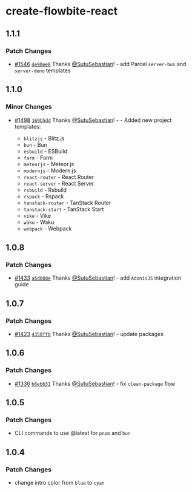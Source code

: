# create-flowbite-react

## 1.1.1

### Patch Changes

- [#1546](https://github.com/themesberg/flowbite-react/pull/1546) [`4e90ee8`](https://github.com/themesberg/flowbite-react/commit/4e90ee8ac2f02070bdd678ea502b3593417bb4e6) Thanks [@SutuSebastian](https://github.com/SutuSebastian)! - add Parcel `server-bun` and `server-deno` templates

## 1.1.0

### Minor Changes

- [#1498](https://github.com/themesberg/flowbite-react/pull/1498) [`169b5dd`](https://github.com/themesberg/flowbite-react/commit/169b5dd9ecae6878a411d4ec90d253265a5bba86) Thanks [@SutuSebastian](https://github.com/SutuSebastian)! - - Added new project templates:

  - `blitzjs` - Blitz.js
  - `bun` - Bun
  - `esbuild` - ESBuild
  - `farm` - Farm
  - `meteorjs` - Meteor.js
  - `modernjs` - Modern.js
  - `react-router` - React Router
  - `react-server` - React Server
  - `rsbuild` - Rsbuild
  - `rspack` - Rspack
  - `tanstack-router` - TanStack Router
  - `tanstack-start` - TanStack Start
  - `vike` - Vike
  - `waku` - Waku
  - `webpack` - Webpack

## 1.0.8

### Patch Changes

- [#1433](https://github.com/themesberg/flowbite-react/pull/1433) [`a5d008e`](https://github.com/themesberg/flowbite-react/commit/a5d008eb62e216e7139ff26fc67a323bb6e54b32) Thanks [@SutuSebastian](https://github.com/SutuSebastian)! - add `AdonisJS` integration guide

## 1.0.7

### Patch Changes

- [#1423](https://github.com/themesberg/flowbite-react/pull/1423) [`4350ffb`](https://github.com/themesberg/flowbite-react/commit/4350ffb524cdecd23162c84b4222204bf8910b2c) Thanks [@SutuSebastian](https://github.com/SutuSebastian)! - update packages

## 1.0.6

### Patch Changes

- [#1336](https://github.com/themesberg/flowbite-react/pull/1336) [`b6ebb31`](https://github.com/themesberg/flowbite-react/commit/b6ebb312570630176bcc5adfed9b0d8598f93654) Thanks [@SutuSebastian](https://github.com/SutuSebastian)! - fix `clean-package` flow

## 1.0.5

### Patch Changes

- CLI commands to use @latest for `pnpm` and `bun`

## 1.0.4

### Patch Changes

- change intro color from `blue` to `cyan`
